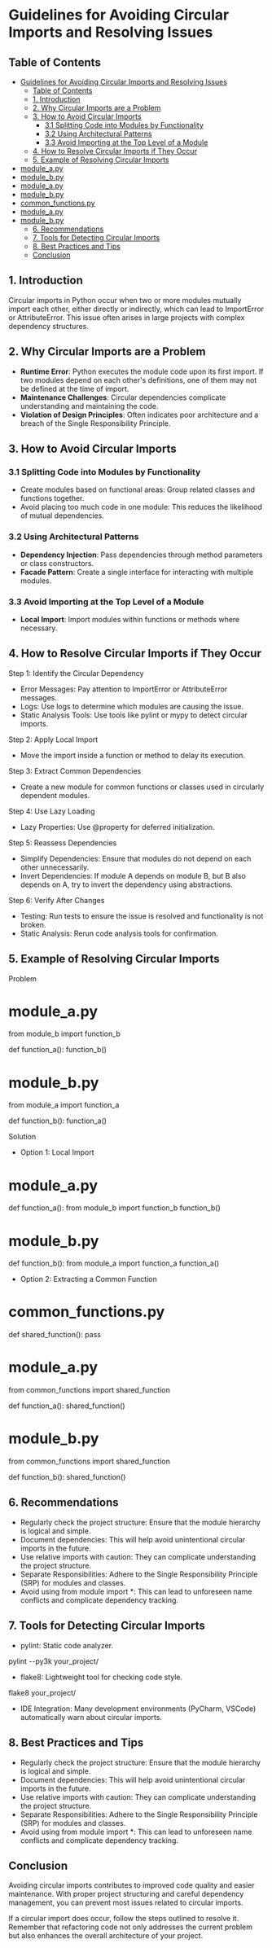 # Guidelines for Avoiding Circular Imports and Resolving Issues

## Table of Contents

- [Guidelines for Avoiding Circular Imports and Resolving Issues](#guidelines-for-avoiding-circular-imports-and-resolving-issues)
  - [Table of Contents](#table-of-contents)
  - [1. Introduction](#1-introduction)
  - [2. Why Circular Imports are a Problem](#2-why-circular-imports-are-a-problem)
  - [3. How to Avoid Circular Imports](#3-how-to-avoid-circular-imports)
    - [3.1 Splitting Code into Modules by Functionality](#31-splitting-code-into-modules-by-functionality)
    - [3.2 Using Architectural Patterns](#32-using-architectural-patterns)
    - [3.3 Avoid Importing at the Top Level of a Module](#33-avoid-importing-at-the-top-level-of-a-module)
  - [4. How to Resolve Circular Imports if They Occur](#4-how-to-resolve-circular-imports-if-they-occur)
  - [5. Example of Resolving Circular Imports](#5-example-of-resolving-circular-imports)
- [module_a.py](#module_a.py)
- [module_b.py](#module_b.py)
- [module_a.py](#module_a.py-1)
- [module_b.py](#module_b.py-1)
- [common_functions.py](#common_functions.py)
- [module_a.py](#module_a.py-2)
- [module_b.py](#module_b.py-2)
  - [6. Recommendations](#6-recommendations)
  - [7. Tools for Detecting Circular Imports](#7-tools-for-detecting-circular-imports)
  - [8. Best Practices and Tips](#8-best-practices-and-tips)
  - [Conclusion](#conclusion)

## 1. Introduction

Circular imports in Python occur when two or more modules mutually import each other, either directly or indirectly, which can lead to ImportError or AttributeError. This issue often arises in large projects with complex dependency structures.

## 2. Why Circular Imports are a Problem

- **Runtime Error**: Python executes the module code upon its first import. If two modules depend on each other's definitions, one of them may not be defined at the time of import.
- **Maintenance Challenges**: Circular dependencies complicate understanding and maintaining the code.
- **Violation of Design Principles**: Often indicates poor architecture and a breach of the Single Responsibility Principle.

## 3. How to Avoid Circular Imports

### 3.1 Splitting Code into Modules by Functionality

- Create modules based on functional areas: Group related classes and functions together.
- Avoid placing too much code in one module: This reduces the likelihood of mutual dependencies.

### 3.2 Using Architectural Patterns

- **Dependency Injection**: Pass dependencies through method parameters or class constructors.
- **Facade Pattern**: Create a single interface for interacting with multiple modules.

### 3.3 Avoid Importing at the Top Level of a Module

- **Local Import**: Import modules within functions or methods where necessary.

## 4. How to Resolve Circular Imports if They Occur

Step 1: Identify the Circular Dependency

- Error Messages: Pay attention to ImportError or AttributeError messages.
- Logs: Use logs to determine which modules are causing the issue.
- Static Analysis Tools: Use tools like pylint or mypy to detect circular imports.

Step 2: Apply Local Import

- Move the import inside a function or method to delay its execution.

Step 3: Extract Common Dependencies

- Create a new module for common functions or classes used in circularly dependent modules.

Step 4: Use Lazy Loading

- Lazy Properties: Use @property for deferred initialization.

Step 5: Reassess Dependencies

- Simplify Dependencies: Ensure that modules do not depend on each other unnecessarily.
- Invert Dependencies: If module A depends on module B, but B also depends on A, try to invert the dependency using abstractions.

Step 6: Verify After Changes

- Testing: Run tests to ensure the issue is resolved and functionality is not broken.
- Static Analysis: Rerun code analysis tools for confirmation.

## 5. Example of Resolving Circular Imports

Problem

# module_a.py
from module_b import function_b

def function_a():
    function_b()

# module_b.py
from module_a import function_a

def function_b():
    function_a()

Solution

- Option 1: Local Import

# module_a.py
def function_a():
    from module_b import function_b
    function_b()

# module_b.py
def function_b():
    from module_a import function_a
    function_a()

- Option 2: Extracting a Common Function

# common_functions.py
def shared_function():
    pass

# module_a.py
from common_functions import shared_function

def function_a():
    shared_function()

# module_b.py
from common_functions import shared_function

def function_b():
    shared_function()

## 6. Recommendations

- Regularly check the project structure: Ensure that the module hierarchy is logical and simple.
- Document dependencies: This will help avoid unintentional circular imports in the future.
- Use relative imports with caution: They can complicate understanding the project structure.
- Separate Responsibilities: Adhere to the Single Responsibility Principle (SRP) for modules and classes.
- Avoid using from module import *: This can lead to unforeseen name conflicts and complicate dependency tracking.

## 7. Tools for Detecting Circular Imports

- pylint: Static code analyzer.

pylint --py3k your_project/

- flake8: Lightweight tool for checking code style.

flake8 your_project/

- IDE Integration: Many development environments (PyCharm, VSCode) automatically warn about circular imports.

## 8. Best Practices and Tips

- Regularly check the project structure: Ensure that the module hierarchy is logical and simple.
- Document dependencies: This will help avoid unintentional circular imports in the future.
- Use relative imports with caution: They can complicate understanding the project structure.
- Separate Responsibilities: Adhere to the Single Responsibility Principle (SRP) for modules and classes.
- Avoid using from module import *: This can lead to unforeseen name conflicts and complicate dependency tracking.

## Conclusion

Avoiding circular imports contributes to improved code quality and easier maintenance. With proper project structuring and careful dependency management, you can prevent most issues related to circular imports.

If a circular import does occur, follow the steps outlined to resolve it. Remember that refactoring code not only addresses the current problem but also enhances the overall architecture of your project.
